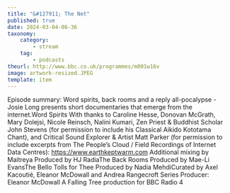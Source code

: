 ```yaml
---
title: "&#127911; The Net"
published: true
date: 2024-03-04-06-36
taxonomy:
    category:
        - stream
    tag:
        - podcasts
theurl: http://www.bbc.co.uk/programmes/m001w16v
image: artwork-resized.JPEG
template: item
---
```


Episode summary: Word spirits, back rooms and a reply all-pocalypse - Josie Long presents short documentaries that emerge from the internet.Word Spirits With thanks to Caroline Hesse, Donovan McGrath, Mary Dolejsi, Nicole Reinsch, Nalini Kumari, Zen Priest &amp; Buddhist Scholar John Stevens (for permission to include his Classical Aikido Kototama Chant), and Critical Sound Explorer &amp; Artist Matt Parker (for permission to include excerpts from The People&rsquo;s Cloud / Field Recordings of Internet Data Centres): https://www.earthkeptwarm.com Additional mixing by Maitreya Produced by HJ RadiaThe Back Rooms Produced by Mae-Li EvansThe Bello Tolls for Thee Produced by Nadia MehdiCurated by Axel Kacouti&eacute;, Eleanor McDowall and Andrea Rangecroft Series Producer: Eleanor McDowall A Falling Tree production for BBC Radio 4

